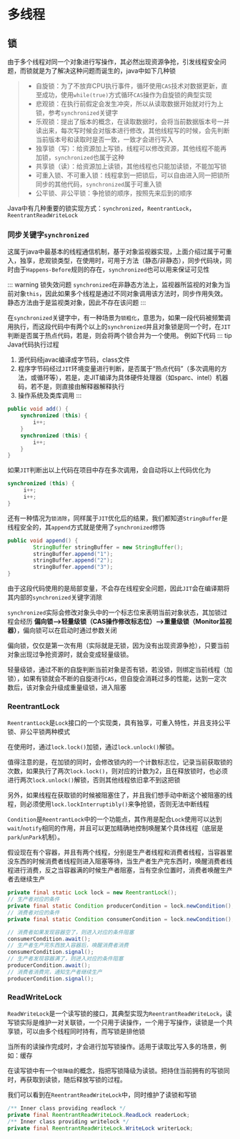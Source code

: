 # 多线程

## 锁

由于多个线程对同一个对象进行写操作，其必然出现资源争抢，引发线程安全问题，而锁就是为了解决这种问题而诞生的，java中如下几种锁

>* 自旋锁：为了不放弃CPU执行事件，循环使用`CAS`技术对数据更新，直至成功，使用`while(true)`方式循环`CAS`操作为自旋锁的典型实现
>* 悲观锁：在执行前假定会发生冲突，所以从读取数据开始就对行为上锁，参考`synchronized`关键字
>* 乐观锁：提出了版本的概念，在读取数据时，会将当前数据版本号一并读出来，每次写时候会对版本进行修改，其他线程写的时候，会先判断当前版本号和读取时是否一致，一致才会进行写入
>* 独享锁（写）：给资源加上写锁，线程可以修改资源，其他线程不能再加锁，`synchronized`也属于这种
>* 共享锁（读）：给资源加上读锁，其他线程也只能加读锁，不能加写锁
>* 可重入锁、不可重入锁：线程拿到一把锁后，可以自由进入同一把锁所同步的其他代码，`synchronized`属于可重入锁
>* 公平锁、非公平锁：争抢锁的顺序，按照先来后到的顺序

Java中有几种重要的锁实现方式：`synchronized`，`ReentrantLock`，`ReentrantReadWriteLock`

### 同步关键字`synchronized`

这属于java中最基本的线程通信机制，基于对象监视器实现，上面介绍过属于可重入，独享，悲观锁类型，在使用时，可用于方法（静态/非静态），同步代码块，同时由于`Happens-Before`规则的存在，`synchronized`也可以用来保证可见性

::: warning 锁失效问题
`synchronized`在非静态方法上，监视器所监视的对象为当前对象`this`，因此如果多个线程是通过不同对象调用该方法时，同步作用失效。静态方法由于是监视类对象，因此不存在该问题
:::

在`synchronized`关键字中，有一种场景为`锁粗化`，意思为，如果一段代码被频繁调用执行，而这段代码中有两个以上的`synchronized`并且对象锁是同一个时，在`JIT`判断是否属于热点代码，若是，则会将两个锁合并为一个使用。
例如下代码
::: tip Java代码执行过程
1. 源代码经javac编译成字节码，class文件
2. 程序字节码经过`JIT`环境变量进行判断，是否属于“热点代码”（多次调用的方法，或循环等），若是，走JIT编译为具体硬件处理器（如sparc、intel）机器码，若不是，则直接由解释器解释执行
3. 操作系统及类库调用
:::
```java
public void add() {
    synchronized (this) {
        i++;
    }
    synchronized (this) {
        i++;
    }
}
```
如果`JIT`判断出以上代码在项目中存在多次调用，会自动将以上代码优化为
```java
synchronized (this) {
     i++;
     i++;
}
```
还有一种情况为`锁消除`，同样属于`JIT`优化后的结果，我们都知道`StringBuffer`是线程安全的，其`append`方式就是使用了`synchronized`修饰
```java
public void append() {
        StringBuffer stringBuffer = new StringBuffer();
        stringBuffer.append("1");
        stringBuffer.append("2");
        stringBuffer.append("3");
}
```
由于这段代码使用的是局部变量，不会存在线程安全问题，因此`JIT`会在编译期将其内部的`synchronized`关键字消除

`synchronized`实际会修改对象头中的一个标志位来表明当前对象状态，其加锁过程会经历 **偏向锁-->轻量级锁（CAS操作修改标志位）-->重量级锁（Monitor监视器）**，偏向锁可以在启动时通过参数关闭

偏向锁，仅仅是第一次有用（实际就是无锁，因为没有出现资源争抢），只要当前对象出现过争抢资源时，就会变成轻量级锁。

轻量级锁，通过不断的自旋判断当前对象是否有锁，若没锁，则绑定当前线程（加锁），如果有锁就会不断的自旋进行`CAS`，但自旋会消耗过多的性能，达到一定次数后，该对象会升级成重量级锁，进入阻塞

### ReentrantLock

`ReentrantLock`是`Lock`接口的一个实现类，具有独享，可重入特性，并且支持公平锁、非公平锁两种模式

在使用时，通过`lock.lock()`加锁，通过`lock.unlock()`解锁。

值得注意的是，在加锁的同时，会修改锁内的一个计数标志位，记录当前获取锁的次数，如果执行了两次`lock.lock()`，则对应的计数为2，且在释放锁时，也必须进行两次`lock.unlock()`解锁，否则其他线程依旧拿不到这把锁

另外，如果线程在获取锁的时候被阻塞住了，并且我们想手动中断这个被阻塞的线程，则必须使用`lock.lockInterruptibly()`来争抢锁，否则无法中断线程

`Condition`是`ReentrantLock`中的一个功能点，其作用是配合`Lock`使用可以达到`wait`/`notify`相同的作用，并且可以更加精确地控制唤醒某个具体线程（底层是`park`/`unPark`机制）。

假设现在有个容器，并且有两个线程，分别是生产者线程和消费者线程，当容器里没东西的时候消费者线程则进入阻塞等待，当生产者生产完东西时，唤醒消费者线程进行消费，反之当容器满的时候生产者阻塞，当有空余位置时，消费者唤醒生产者去继续生产
```java
private final static Lock lock = new ReentrantLock();
// 生产者对应的条件
private final static Condition producerCondition = lock.newCondition();
// 消费者对应的条件
private final static Condition consumerCondition = lock.newCondition();

// 消费者如果发现容器空了，则进入对应的条件阻塞
consumerCondition.await();
// 生产者生产完东西放入容器后，唤醒消费者消费
consumerCondition.signal();
// 生产者发现容器满了，则进入对应的条件阻塞
producerCondition.await();
// 消费者消费完，通知生产者继续生产
producerCondition.signal();
```

### ReadWriteLock 

`ReadWriteLock`是一个读写锁的接口，其典型实现为`ReentrantReadWriteLock`，读写锁实际是维护一对关联锁，一个只用于读操作，一个用于写操作，读锁是一个共享锁，可以由多个线程同时持有，而写锁是排他锁

当所有的读操作完成时，才会进行加写锁操作。适用于读取比写入多的场景，例如：缓存

在读写锁中有一个`锁降级`的概念，指把写锁降级为读锁。把持住当前拥有的写锁同时，再获取到读锁，随后释放写锁的过程。

我们可以看到在`ReentrantReadWriteLock`中，同时维护了读锁和写锁
```java
/** Inner class providing readlock */
private final ReentrantReadWriteLock.ReadLock readerLock;
/** Inner class providing writelock */
private final ReentrantReadWriteLock.WriteLock writerLock;
```


